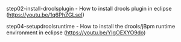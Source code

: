 step02-install-droolsplugin - How to install drools plugin in eclipse (https://youtu.be/1q6PhZGLseI)

step04-setupdroolsruntime - How to install the drools/jBpm runtime environment in eclipse (https://youtu.be/YIgOEXYO9do)



